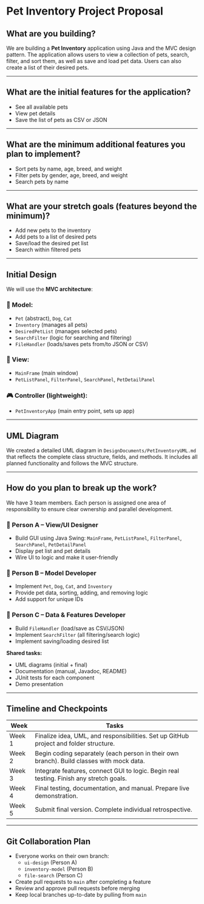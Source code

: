 # Pet Inventory Project Proposal

## What are you building?
We are building a **Pet Inventory** application using Java and the MVC design pattern. The application allows users to view a collection of pets, search, filter, and sort them, as well as save and load pet data. Users can also create a list of their desired pets.

---

## What are the initial features for the application?
- See all available pets
- View pet details
- Save the list of pets as CSV or JSON

---

## What are the minimum additional features you plan to implement?
- Sort pets by name, age, breed, and weight
- Filter pets by gender, age, breed, and weight
- Search pets by name

---

## What are your stretch goals (features beyond the minimum)?
- Add new pets to the inventory
- Add pets to a list of desired pets
- Save/load the desired pet list
- Search within filtered pets

---

## Initial Design

We will use the **MVC architecture**:

### 🔷 Model:
- `Pet` (abstract), `Dog`, `Cat`
- `Inventory` (manages all pets)
- `DesiredPetList` (manages selected pets)
- `SearchFilter` (logic for searching and filtering)
- `FileHandler` (loads/saves pets from/to JSON or CSV)

### 🎨 View:
- `MainFrame` (main window)
- `PetListPanel`, `FilterPanel`, `SearchPanel`, `PetDetailPanel`

### 🎮 Controller (lightweight):
- `PetInventoryApp` (main entry point, sets up app)

---

## UML Diagram
We created a detailed UML diagram in `DesignDocuments/PetInventoryUML.md` that reflects the complete class structure, fields, and methods. It includes all planned functionality and follows the MVC structure.

---

## How do you plan to break up the work?

We have 3 team members. Each person is assigned one area of responsibility to ensure clear ownership and parallel development.

### 👤 Person A – **View/UI Designer**
- Build GUI using Java Swing: `MainFrame`, `PetListPanel`, `FilterPanel`, `SearchPanel`, `PetDetailPanel`
- Display pet list and pet details
- Wire UI to logic and make it user-friendly

### 👤 Person B – **Model Developer**
- Implement `Pet`, `Dog`, `Cat`, and `Inventory`
- Provide pet data, sorting, adding, and removing logic
- Add support for unique IDs

### 👤 Person C – **Data & Features Developer**
- Build `FileHandler` (load/save as CSV/JSON)
- Implement `SearchFilter` (all filtering/search logic)
- Implement saving/loading desired list

**Shared tasks:**
- UML diagrams (initial + final)
- Documentation (manual, Javadoc, README)
- JUnit tests for each component
- Demo presentation

---

## Timeline and Checkpoints

| Week | Tasks |
|------|-------|
| Week 1 | Finalize idea, UML, and responsibilities. Set up GitHub project and folder structure. |
| Week 2 | Begin coding separately (each person in their own branch). Build classes with mock data. |
| Week 3 | Integrate features, connect GUI to logic. Begin real testing. Finish any stretch goals. |
| Week 4 | Final testing, documentation, and manual. Prepare live demonstration. |
| Week 5 | Submit final version. Complete individual retrospective. |

---

## Git Collaboration Plan

- Everyone works on their own branch:
  - `ui-design` (Person A)
  - `inventory-model` (Person B)
  - `file-search` (Person C)
- Create pull requests to `main` after completing a feature
- Review and approve pull requests before merging
- Keep local branches up-to-date by pulling from `main`

